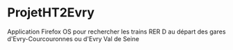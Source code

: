 # ProjetHT2Evry
Application Firefox OS pour rechercher les trains RER D au départ des gares d'Evry-Courcouronnes ou d'Evry Val de Seine
